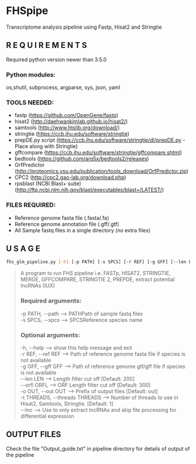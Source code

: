 # FHSpipe
Transcriptome analysis pipeline using Fastp, Hisat2 and Stringtie

## R E Q U I R E M E N T S
Required python version newer than 3.5.0 

### Python modules:
os,shutil, subprocess, argparse, sys, json, yaml 

### TOOLS NEEDED:
- fastp (https://github.com/OpenGene/fastp)  
- hisat2 (http://daehwankimlab.github.io/hisat2/)  
- samtools (http://www.htslib.org/download/)  
- stringtie (https://ccb.jhu.edu/software/stringtie)  
- prepDE.py script (https://ccb.jhu.edu/software/stringtie/dl/prepDE.py - Place along with Stringtie)  
- gffcompare (https://ccb.jhu.edu/software/stringtie/gffcompare.shtml)  
- bedtools (https://github.com/arq5x/bedtools2/releases)  
- OrfPredictor (http://proteomics.ysu.edu/publication/tools_download/OrfPredictor.zip)  
- CPC2 (http://cpc2.gao-lab.org/download.php)  
- rpsblast (NCBI Blast+ suite) (http://ftp.ncbi.nlm.nih.gov/blast/executables/blast+/LATEST/)  

### FILES REQUIRED:
- Reference genome fasta file (.fasta/.fa)  
- Reference genome annotation file (.gff/.gtf)  
- All Sample fastq files in a single directory (no extra files)  



## U S A G E
 
```bash
fhs_glm_pipeline.py [-h] [-p PATH] [-s SPCS] [-r REF] [-g GFF] [--len LEN] [--orfl ORFL] [-o OUT] [-t THREADS] [--lnc]  
```
> A program to run FHS pipeline i.e. FASTp, HISAT2, STRINGTIE, MERGE, GFFCOMPARE, STRINGTIE 2, PREPDE, extract potential lncRNAs (IUX)  
>
> ### Required arguments:
> -p PATH, --path --> PATHPath of sample fastq files  
> -s SPCS, --spcs --> SPCSReference species name  
>  
> ### Optional arguments:  
> -h, --help --> show this help message and exit  
> -r REF, --ref REF --> Path of reference genome fasta file if species is not available  
> -g GFF, --gff GFF --> Path of reference genome gtf/gff file if species is not available  
> --len LEN --> Length filter cut off [Default: 200]  
> --orfl ORFL --> ORF Length filter cut off [Default: 300]  
> -o OUT, --out OUT --> Prefix of output files [Default: out]  
> -t THREADS, --threads THREADS --> Number of threads to use in Hisat2, Samtools, Stringtie. [Default: 1]  
> --lnc --> Use to only extract lncRNAs and skip file processing for differential expression  



## OUTPUT FILES

Check the file "Output_guide.txt" in pipeline directory for details of output of the pipeline  

